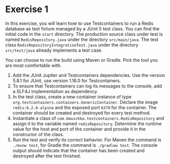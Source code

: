 # Exercise 1

In this exercise, you will learn how to use Testcontainers to run a Redis database as test fixture managed by a JUnit 5 test class. You can find the initial code in the `start` directory. The production source class under test is named `RedisRepository.java` under the directory `src/main/java`. The test class `RedisRepositoryIntegrationTest.java` under the directory `src/test/java` already implements a test case.

You can choose to run the build using Maven or Gradle. Pick the tool you are most comfortable with.

1. Add the JUnit Jupiter and Testcontainers dependencies. Use the version 5.8.1 for JUnit, use version 1.16.0 for Testcontainers.
2. To ensure that Testcontainers can log its messages to the console, add a SLF4J implementation as dependency.
3. In the test class, create a new container instance of type `org.testcontainers.containers.GenericContainer`. Declare the image `redis:6.2.6-alpine` and the exposed port `6379` for the container. The container should be created and destroyed for every test method.
4. Instantiate a class of `com.bmuschko.testcontainers.RedisRepository` and assign it to the variable named `redisRepository`. Determine the runtime value for the host and port of the container and provide it in the constructor of the class.
5. Run the test and verify its correct behavior. For Maven the command is `./mvnw test`, for Gradle the command is `./gradlew test`. The console output should indicate that the container has been created and destroyed after the test finished.
